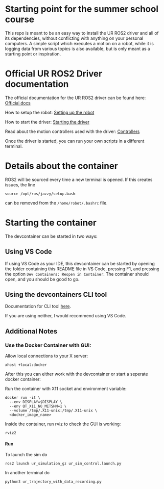 # Starting point for the summer school course
This repo is meant to be an easy way to install the UR ROS2 driver and all of its dependencies, without conflicting with anything on your personal computers. 
A simple script which executes a motion on a robot, while it is logging data from various topics is also available, but is only meant as a starting point or inspiration.

# Official UR ROS2 Driver documentation
The official documentation for the UR ROS2 driver can be found here:
[Official docs](https://docs.universal-robots.com/Universal_Robots_ROS2_Documentation/index.html)

How to setup the robot:
[Setting up the robot](https://docs.universal-robots.com/Universal_Robots_ROS2_Documentation/doc/ur_robot_driver/ur_robot_driver/doc/installation/robot_setup.html)

How to start the driver:
[Starting the driver](https://docs.universal-robots.com/Universal_Robots_ROS2_Documentation/doc/ur_robot_driver/ur_robot_driver/doc/usage/startup.html)

Read about the motion controllers used with the driver: 
[Controllers](https://docs.universal-robots.com/Universal_Robots_ROS2_Documentation/doc/ur_robot_driver/ur_controllers/doc/index.html)

Once the driver is started, you can run your own scripts in a different terminal.

# Details about the container
ROS2 will be sourced every time a new terminal is opened. If this creates issues, the line 

    source /opt/ros/jazzy/setup.bash

can be removed from the `/home/robot/.bashrc` file.

# Starting the container
The devcontainer can be started in two ways:

## Using VS Code
If using VS Code as your IDE, this devcontainer can be started by opening the folder containing this README file in VS Code, pressing F1, and pressing the option `Dev Containers: Reopen in Container`.
The container should open, and you should be good to go.

## Using the devcontainers CLI tool
Documentation for CLI tool [here](https://github.com/devcontainers/cli/blob/main/README.md).

If you are using neither, I would recommend using VS Code.


## Additional Notes


### Use the Docker Container with GUI:

Allow local connections to your X server:
```
xhost +local:docker
```
After this you can either work with the devcontainer or start a seperate docker container:

Run the container with X11 socket and environment variable:
```
docker run -it \
  --env DISPLAY=$DISPLAY \
  --env QT_X11_NO_MITSHM=1 \
  --volume /tmp/.X11-unix:/tmp/.X11-unix \
  <docker_image_name>
```
Inside the container, run rviz to check the GUI is working:
```
rviz2
```

#### Run 
To launch the sim do 
```
ros2 launch ur_simulation_gz ur_sim_control.launch.py
```
In another terminal do 

```
python3 ur_trajectory_with_data_recording.py 
```